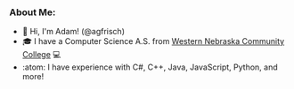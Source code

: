 ### About Me:
- 👋 Hi, I'm Adam! (@agfrisch)
- :mortar_board: I have a Computer Science A.S. from [Western Nebraska Community College](https://www.wncc.edu) :computer:
- :atom: I have experience with C#, C++, Java, JavaScript, Python, and more!
<!--
**agfrisch/agfrisch** is a ✨ _special_ ✨ repository because its `README.md` (this file) appears on your GitHub profile.

Here are some ideas to get you started:

- 🔭 I’m currently working on ...
- 🌱 I’m currently learning ...
- 👯 I’m looking to collaborate on ...
- 🤔 I’m looking for help with ...
- 💬 Ask me about ...
- 📫 How to reach me: ...
- 😄 Pronouns: ...
- ⚡ Fun fact: ...
-->
